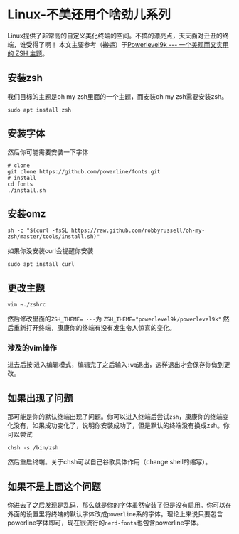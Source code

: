 # Linux-不美还用个啥劲儿系列

Linux提供了非常高的自定义美化终端的空间。不搞的漂亮点，天天面对丑丑的终端，谁受得了啊！
本文主要参考（~~搬运~~）于[Powerlevel9k --- 一个美观而又实用的 ZSH 主题](https://www.jianshu.com/p/f84cf6132d1e)。

## 安装zsh

我们目标的主题是oh my zsh里面的一个主题，而安装oh my zsh需要安装zsh。

```shell
sudo apt install zsh
```

## 安装字体

然后你可能需要安装一下字体

```shell
# clone
git clone https://github.com/powerline/fonts.git
# install
cd fonts
./install.sh
```

## 安装omz

```shell
sh -c "$(curl -fsSL https://raw.github.com/robbyrussell/oh-my-zsh/master/tools/install.sh)"
```

如果你没安装curl会提醒你安装

```shell
sudo apt install curl
```

## 更改主题

```shell
vim ~./zshrc
```

然后修改里面的`ZSH_THEME= ···`为
`ZSH_THEME="powerlevel9k/powerlevel9k"`
然后重新打开终端，康康你的终端有没有发生令人惊喜的变化。

### 涉及的vim操作

进去后按i进入编辑模式，编辑完了之后输入`:wq`退出，这样退出才会保存你做到更改。

## 如果出现了问题

那可能是你的默认终端出现了问题。你可以进入终端后尝试`zsh`，康康你的终端变化没有，如果成功变化了，说明你安装成功了，但是默认的终端没有换成zsh。你可以尝试

```shell
chsh -s /bin/zsh
 ```

然后重启终端。关于chsh可以自己谷歌具体作用（change shell的缩写）。

## 如果不是上面这个问题

你进去了之后发现是乱码，那么就是你的字体虽然安装了但是没有启用。你可以在外面的设置里将终端的默认字体改成`powerline`系的字体。理论上来说只要包含powerline字体即可，现在很流行的`nerd-fonts`也包含powerline字体。
